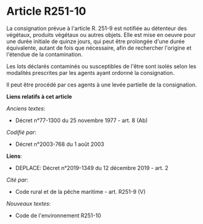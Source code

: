 # Article R251-10

La consignation prévue à l'article R. 251-9 est notifiée au détenteur des végétaux, produits végétaux ou autres objets. Elle
est mise en oeuvre pour une durée initiale de quinze jours, qui peut être prolongée d'une durée équivalente, autant de fois
que nécessaire, afin de rechercher l'origine et l'étendue de la contamination. 

Les lots déclarés contaminés ou susceptibles de l'être sont isolés selon les modalités prescrites par les agents ayant
ordonné la consignation. 

Il peut être procédé par ces agents à une levée partielle de la consignation.

**Liens relatifs à cet article**

_Anciens textes_:

  - Décret n°77-1300 du 25 novembre 1977 - art. 8 (Ab)

_Codifié par_:

  - Décret n°2003-768 du 1 août 2003

**Liens**:

  - DEPLACE: Décret n°2019-1349 du 12 décembre 2019 - art. 2

_Cité par_:

  - Code rural et de la pêche maritime - art. R251-9 (V)

_Nouveaux textes_:

  - Code de l'environnement R251-10
